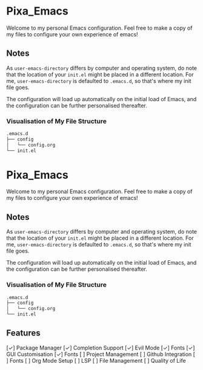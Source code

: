 # Pixa_Emacs
Welcome to my personal Emacs configuration. Feel free to make a copy of my files to configure your own experience of emacs!
## Notes
As ``user-emacs-directory`` differs by computer and operating system, do note that the location of your ``init.el`` might be placed in a different location. For me, ``user-emacs-directory`` is defaulted to ``.emacs.d``, so that's where my init file goes.

The configuration will load up automatically on the initial load of Emacs, and the configuration can be further personalised thereafter.
### Visualisation of My File Structure
``` bash
.emacs.d
├── config
│   └── config.org
└── init.el
```
# Pixa_Emacs
Welcome to my personal Emacs configuration. Feel free to make a copy of my files to configure your own experience of emacs!

## Notes
As ``user-emacs-directory`` differs by computer and operating system, do note that the location of your ``init.el`` might be placed in a different location. For me, ``user-emacs-directory`` is defaulted to ``.emacs.d``, so that's where my init file goes.

The configuration will load up automatically on the initial load of Emacs, and the configuration can be further personalised thereafter.

### Visualisation of My File Structure
``` bash
.emacs.d
├── config
│   └── config.org
└── init.el
```
## Features
\[✓\] Package Manager 
\[✓\] Completion Support
\[✓\] Evil Mode
\[✓\] Fonts
\[✓\] GUI Customisation
\[✓\] Fonts
\[ \] Project Management
\[ \] Github Integration
\[ \] Fonts
\[ \] Org Mode Setup
\[ \] LSP
\[ \] File Management
\[ \] Quality of Life